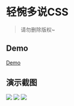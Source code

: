 # 轻惋多说CSS
> 请勿删除版权~
## Demo
[Demo](https://bizhi.chainwon.com/?pn=19)
## 演示截图
<img src="https://raw.githubusercontent.com/chainwon/duoshuo/gh-pages/1.jpg">
<img src="https://raw.githubusercontent.com/chainwon/duoshuo/gh-pages/2.jpg">
<img src="https://raw.githubusercontent.com/chainwon/duoshuo/gh-pages/QQ%E6%88%AA%E5%9B%BE20160621184007.png">
